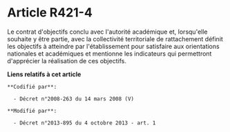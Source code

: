 # Article R421-4

Le contrat d'objectifs conclu avec l'autorité académique et, lorsqu'elle souhaite y être partie, avec la collectivité
territoriale de rattachement définit les objectifs à atteindre par l'établissement pour satisfaire aux orientations
nationales et académiques et mentionne les indicateurs qui permettront d'apprécier la réalisation de ces objectifs.

**Liens relatifs à cet article**

	**Codifié par**:

	  - Décret n°2008-263 du 14 mars 2008 (V)

	**Modifié par**:

	  - Décret n°2013-895 du 4 octobre 2013 - art. 1
